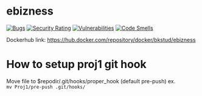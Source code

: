 # ebizness

[![Bugs](https://sonarcloud.io/api/project_badges/measure?project=bkstud_ebizness&metric=bugs)](https://sonarcloud.io/summary/new_code?id=bkstud_ebizness)
[![Security Rating](https://sonarcloud.io/api/project_badges/measure?project=bkstud_ebizness&metric=security_rating)](https://sonarcloud.io/summary/new_code?id=bkstud_ebizness)
[![Vulnerabilities](https://sonarcloud.io/api/project_badges/measure?project=bkstud_ebizness&metric=vulnerabilities)](https://sonarcloud.io/summary/new_code?id=bkstud_ebizness)
[![Code Smells](https://sonarcloud.io/api/project_badges/measure?project=bkstud_ebizness&metric=code_smells)](https://sonarcloud.io/summary/new_code?id=bkstud_ebizness)

Dockerhub link: https://hub.docker.com/repository/docker/bkstud/ebizness

# How to setup proj1 git hook
Move file to $repodir/.git/hooks/proper_hook (default pre-push) ex. <br>
`mv Proj1/pre-push .git/hooks/` 